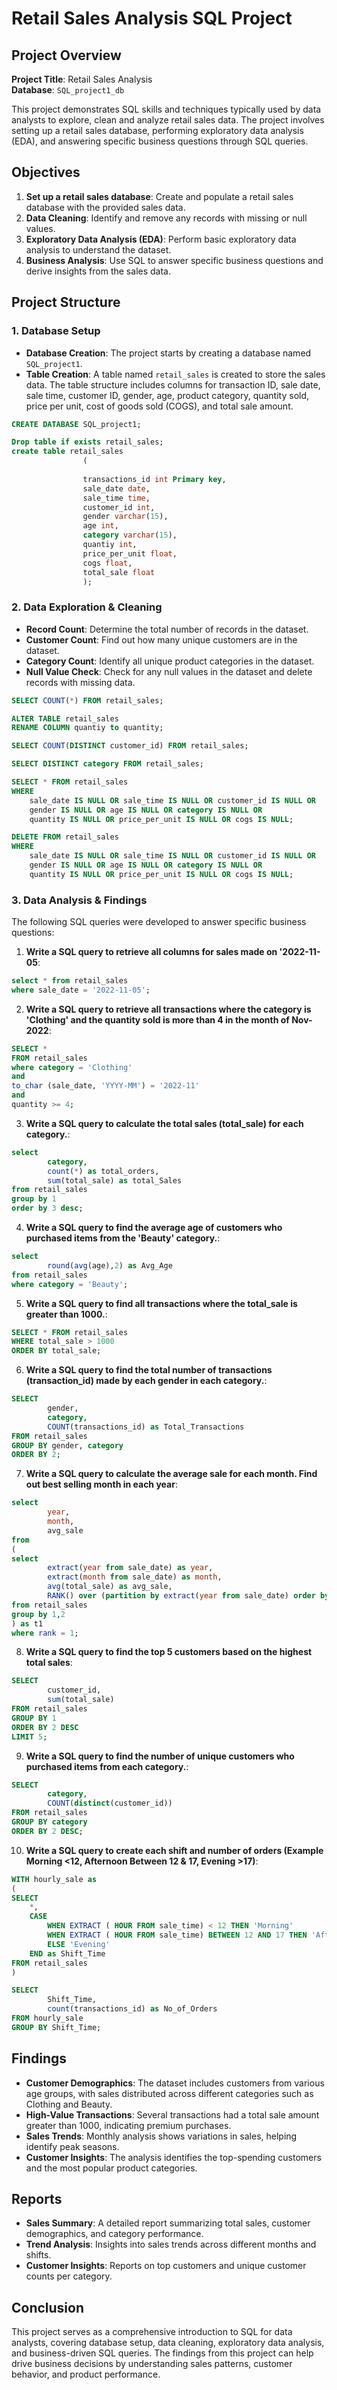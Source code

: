 # Retail Sales Analysis SQL Project

## Project Overview

**Project Title**: Retail Sales Analysis  
**Database**: `SQL_project1_db`

This project demonstrates SQL skills and techniques typically used by data analysts to explore, clean and analyze retail sales data. The project involves setting up a retail sales database, performing exploratory data analysis (EDA), and answering specific business questions through SQL queries.

## Objectives

1. **Set up a retail sales database**: Create and populate a retail sales database with the provided sales data.
2. **Data Cleaning**: Identify and remove any records with missing or null values.
3. **Exploratory Data Analysis (EDA)**: Perform basic exploratory data analysis to understand the dataset.
4. **Business Analysis**: Use SQL to answer specific business questions and derive insights from the sales data.

## Project Structure

### 1. Database Setup

- **Database Creation**: The project starts by creating a database named `SQL_project1`.
- **Table Creation**: A table named `retail_sales` is created to store the sales data. The table structure includes columns for transaction ID, sale date, sale time, customer ID, gender, age, product category, quantity sold, price per unit, cost of goods sold (COGS), and total sale amount.

```sql
CREATE DATABASE SQL_project1;

Drop table if exists retail_sales;
create table retail_sales
				(
				
				transactions_id int Primary key,
				sale_date date,
				sale_time time,
				customer_id int,
				gender varchar(15),
				age int,
				category varchar(15),
				quantiy int,
				price_per_unit float,
				cogs float,
				total_sale float
				);
```

### 2. Data Exploration & Cleaning

- **Record Count**: Determine the total number of records in the dataset.
- **Customer Count**: Find out how many unique customers are in the dataset.
- **Category Count**: Identify all unique product categories in the dataset.
- **Null Value Check**: Check for any null values in the dataset and delete records with missing data.

```sql
SELECT COUNT(*) FROM retail_sales;

ALTER TABLE retail_sales
RENAME COLUMN quantiy to quantity;

SELECT COUNT(DISTINCT customer_id) FROM retail_sales;

SELECT DISTINCT category FROM retail_sales;

SELECT * FROM retail_sales
WHERE 
    sale_date IS NULL OR sale_time IS NULL OR customer_id IS NULL OR 
    gender IS NULL OR age IS NULL OR category IS NULL OR 
    quantity IS NULL OR price_per_unit IS NULL OR cogs IS NULL;

DELETE FROM retail_sales
WHERE 
    sale_date IS NULL OR sale_time IS NULL OR customer_id IS NULL OR 
    gender IS NULL OR age IS NULL OR category IS NULL OR 
    quantity IS NULL OR price_per_unit IS NULL OR cogs IS NULL;
```

### 3. Data Analysis & Findings

The following SQL queries were developed to answer specific business questions:

1. **Write a SQL query to retrieve all columns for sales made on '2022-11-05**:
```sql
select * from retail_sales
where sale_date = '2022-11-05';
```

2. **Write a SQL query to retrieve all transactions where the category is 'Clothing' and the quantity sold is more than 4 in the month of Nov-2022**:
```sql
SELECT * 
FROM retail_sales
where category = 'Clothing'
and
to_char (sale_date, 'YYYY-MM') = '2022-11'
and
quantity >= 4;
```

3. **Write a SQL query to calculate the total sales (total_sale) for each category.**:
```sql
select 
		category, 
		count(*) as total_orders,
		sum(total_sale) as total_Sales
from retail_sales
group by 1
order by 3 desc;
```

4. **Write a SQL query to find the average age of customers who purchased items from the 'Beauty' category.**:
```sql
select 
		round(avg(age),2) as Avg_Age
from retail_sales
where category = 'Beauty';
```

5. **Write a SQL query to find all transactions where the total_sale is greater than 1000.**:
```sql
SELECT * FROM retail_sales
WHERE total_sale > 1000
ORDER BY total_sale;
```

6. **Write a SQL query to find the total number of transactions (transaction_id) made by each gender in each category.**:
```sql
SELECT
		gender,
		category,
		COUNT(transactions_id) as Total_Transactions
FROM retail_sales
GROUP BY gender, category
ORDER BY 2;
```

7. **Write a SQL query to calculate the average sale for each month. Find out best selling month in each year**:
```sql
select 
		year,
		month,
		avg_sale
from 
(
select
		extract(year from sale_date) as year,
		extract(month from sale_date) as month,			
		avg(total_sale) as avg_sale,
		RANK() over (partition by extract(year from sale_date) order by avg(total_sale) desc) as rank
from retail_sales
group by 1,2
) as t1
where rank = 1;
```

8. **Write a SQL query to find the top 5 customers based on the highest total sales**:
```sql
SELECT
		customer_id,
		sum(total_sale)
FROM retail_sales
GROUP BY 1
ORDER BY 2 DESC
LIMIT 5;
```

9. **Write a SQL query to find the number of unique customers who purchased items from each category.**:
```sql
SELECT 
		category,
		COUNT(distinct(customer_id))
FROM retail_sales
GROUP BY category
ORDER BY 2 DESC;
```

10. **Write a SQL query to create each shift and number of orders (Example Morning <12, Afternoon Between 12 & 17, Evening >17)**:
```sql
WITH hourly_sale as
(
SELECT 
	*,
	CASE
		WHEN EXTRACT ( HOUR FROM sale_time) < 12 THEN 'Morning'
		WHEN EXTRACT ( HOUR FROM sale_time) BETWEEN 12 AND 17 THEN 'Afternoon'
		ELSE 'Evening'
	END as Shift_Time
FROM retail_sales
)

SELECT 
		Shift_Time,
		count(transactions_id) as No_of_Orders
FROM hourly_sale
GROUP BY Shift_Time;
```

## Findings

- **Customer Demographics**: The dataset includes customers from various age groups, with sales distributed across different categories such as Clothing and Beauty.
- **High-Value Transactions**: Several transactions had a total sale amount greater than 1000, indicating premium purchases.
- **Sales Trends**: Monthly analysis shows variations in sales, helping identify peak seasons.
- **Customer Insights**: The analysis identifies the top-spending customers and the most popular product categories.

## Reports

- **Sales Summary**: A detailed report summarizing total sales, customer demographics, and category performance.
- **Trend Analysis**: Insights into sales trends across different months and shifts.
- **Customer Insights**: Reports on top customers and unique customer counts per category.

## Conclusion


This project serves as a comprehensive introduction to SQL for data analysts, covering database setup, data cleaning, exploratory data analysis, and business-driven SQL queries. The findings from this project can help drive business decisions by understanding sales patterns, customer behavior, and product performance.


